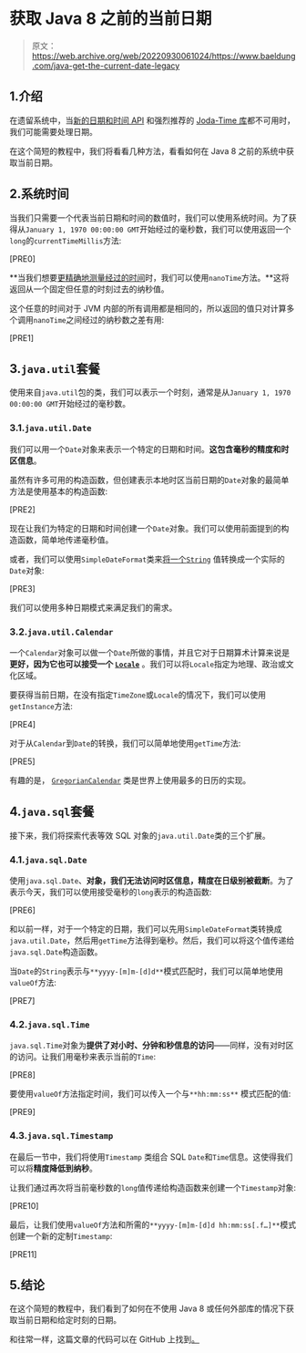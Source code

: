# 获取 Java 8 之前的当前日期

> 原文：<https://web.archive.org/web/20220930061024/https://www.baeldung.com/java-get-the-current-date-legacy>

## 1.介绍

在遗留系统中，当[新的日期和时间 API](/web/20220626074323/https://www.baeldung.com/java-8-date-time-intro) 和强烈推荐的 [Joda-Time 库](/web/20220626074323/https://www.baeldung.com/joda-time)都不可用时，我们可能需要处理日期。

在这个简短的教程中，我们将看看几种方法，看看如何在 Java 8 之前的系统中获取当前日期。

## 2.系统时间

当我们只需要一个代表当前日期和时间的数值时，我们可以使用系统时间。为了获得从`January 1, 1970 00:00:00 GMT`开始经过的毫秒数，我们可以使用返回一个`long`的`currentTimeMillis`方法:

[PRE0]

**当我们想要[更精确地测量经过的时间](/web/20220626074323/https://www.baeldung.com/java-measure-elapsed-time)时，我们可以使用`nanoTime`方法。**这将返回从一个固定但任意的时刻过去的纳秒值。

这个任意的时间对于 JVM 内部的所有调用都是相同的，所以返回的值只对计算多个调用`nanoTime`之间经过的纳秒数之差有用:

[PRE1]

## 3.`java.util`套餐

使用来自`java.util`包的类，我们可以表示一个时刻，通常是从`January 1, 1970 00:00:00 GMT`开始经过的毫秒数。

### 3.1.`java.util.Date`

我们可以用一个`Date`对象来表示一个特定的日期和时间。**这包含毫秒的精度和时区信息**。

虽然有许多可用的构造函数，但创建表示本地时区当前日期的`Date`对象的最简单方法是使用基本的构造函数:

[PRE2]

现在让我们为特定的日期和时间创建一个`Date`对象。我们可以使用前面提到的构造函数，简单地传递毫秒值。

或者，我们可以使用`SimpleDateFormat`类来[将一个`String`](/web/20220626074323/https://www.baeldung.com/java-string-to-date) 值转换成一个实际的`Date`对象:

[PRE3]

我们可以使用多种日期模式来满足我们的需求。

### 3.2.`java.util.Calendar`

一个`Calendar`对象可以做一个`Date`所做的事情，并且它对于日期算术计算来说是**更好，因为它也可以接受一个 [`Locale`](/web/20220626074323/https://www.baeldung.com/java-8-localization)** 。我们可以将`Locale`指定为地理、政治或文化区域。

要获得当前日期，在没有指定`TimeZone`或`Locale`的情况下，我们可以使用`getInstance`方法:

[PRE4]

对于从`Calendar`到`Date`的转换，我们可以简单地使用`getTime`方法:

[PRE5]

有趣的是， [`GregorianCalendar`](/web/20220626074323/https://www.baeldung.com/java-gregorian-calendar) 类是世界上使用最多的日历的实现。

## 4.`java.sql`套餐

接下来，我们将探索代表等效 SQL 对象的`java.util.Date`类的三个扩展。

### 4.1.`java.sql.Date`

使用`java.sql.Date`、**对象，我们无法访问时区信息，精度在日级别被截断**。为了表示今天，我们可以使用接受毫秒的`long`表示的构造函数:

[PRE6]

和以前一样，对于一个特定的日期，我们可以先用`SimpleDateFormat`类转换成`java.util.Date`，然后用`getTime`方法得到毫秒。然后，我们可以将这个值传递给`java.sql.Date`构造函数。

当`Date`的`String`表示与`**yyyy-[m]m-[d]d**`模式匹配时，我们可以简单地使用`valueOf`方法:

[PRE7]

### 4.2.`java.sql.Time`

`java.sql.Time`对象为**提供了对小时、分钟和秒信息的访问**——同样，没有对时区的访问。让我们用毫秒来表示当前的`Time`:

[PRE8]

要使用`valueOf`方法指定时间，我们可以传入一个与`**hh:mm:ss**` 模式匹配的值:

[PRE9]

### 4.3.`java.sql.Timestamp`

在最后一节中，我们将使用`Timestamp` 类组合 SQL `Date`和`Time`信息。这使得我们可以将**精度降低到纳秒**。

让我们通过再次将当前毫秒数的`long`值传递给构造函数来创建一个`Timestamp`对象:

[PRE10]

最后，让我们使用`valueOf`方法和所需的`**yyyy-[m]m-[d]d hh:mm:ss[.f…]**`模式创建一个新的定制`Timestamp`:

[PRE11]

## 5.结论

在这个简短的教程中，我们看到了如何在不使用 Java 8 或任何外部库的情况下获取当前日期和给定时刻的日期。

和往常一样，这篇文章的代码可以在 GitHub 上找到[。](https://web.archive.org/web/20220626074323/https://github.com/eugenp/tutorials/tree/master/core-java-modules/core-java-date-operations-2)